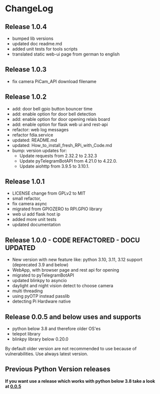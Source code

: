 # ChangeLog

## Release 1.0.4
- bumped lib versions
- updated doc readme.md
- added unit tests for tools scripts
- translated static web-ui page from german to english

## Release 1.0.3
- fix camera PiCam_API download filename

## Release 1.0.2
- add: door bell gpio button bouncer time 
- add: enable option for door bell detection 
- add: enable option for door opening relais board 
- add: enable option for flask web ui and rest-api 
- refactor: web log messages 
- refactor fdia.service 
- updated: README.md 
- updated: How_to_install_fresh_RPi_with_Code.md 
- bump: version updates for:
  - Update requests from 2.32.2 to 2.32.3 
  - Update pyTelegramBotAPI from 4.21.0 to 4.22.0. 
  - Update aiohttp from 3.9.5 to 3.10.1.

## Release 1.0.1 
- LICENSE change from GPLv2 to MIT
- small refactor, 
- fix camera async
- migrated from GPIOZERO to RPI.GPIO library
- web ui add flask host ip
- added more unit tests
- updated documentation

## Release 1.0.0  - CODE REFACTORED - DOCU UPDATED
- New version with new feature like:
  python 3.10, 3.11, 3.12 support (deprecated 3.9 and below)
- WebApp, with browser page and rest api for opening 
- migrated to pyTelegramBotAPI 
- updated blinkpy to asyncio 
- daylight and night vision detect to choose camera 
- multi threading 
- using pyOTP instead passlib 
- detecting Pi Hardware native

## Release 0.0.5 and below uses and supports
- python below 3.8 and therefore older OS'es
- telepot library
- blinkpy library below 0.20.0

By default older version are not recommended to use because of vulnerabilities.
Use always latest version.


## Previous Python Version releases

**If you want use a release which works with python below 3.8 take a look at [0.0.5](https://github.com/OliverDrechsler/front_door_intercom_automation/releases/tag/v0.0.5)** 
